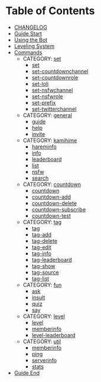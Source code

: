 # Table of Contents

- [CHANGELOG](CHANGELOG.md)
- [Guide Start](guide-start.md)
- [Using the Bot](using-the-bot.md)
- [Leveling System](leveling-system.md)
- [Commands](commands.md)
  - CATEGORY: [set](commands/set/README.md)
    - [set](commands/set/set.md)
    - [set-countdownchannel](commands/set/set-countdownchannel.md)
    - [set-countdownrole](commands/set/set-countdownrole.md)
    - [set-loli](commands/set/set-loli.md)
    - [set-nsfwchannel](commands/set/set-nsfwchannel.md)
    - [set-nsfwrole](commands/set/set-nsfwrole.md)
    - [set-prefix](commands/set/set-prefix.md)
    - [set-twitterchannel](commands/set/set-twitterchannel.md)
  - CATEGORY: [general](commands/general/README.md)
    - [guide](commands/general/guide.md)
    - [help](commands/general/help.md)
    - [invite](commands/general/invite.md)
  - CATEGORY: [kamihime](commands/kamihime/README.md)
    - [hareminfo](commands/kamihime/hareminfo.md)
    - [info](commands/kamihime/info.md)
    - [leaderboard](commands/kamihime/leaderboard.md)
    - [list](commands/kamihime/list.md)
    - [nsfw](commands/kamihime/nsfw.md)
    - [search](commands/kamihime/search.md)
  - CATEGORY: [countdown](commands/countdown/README.md)
    - [countdown](commands/countdown/countdown.md)
    - [countdown-add](commands/countdown/countdown-add.md)
    - [countdown-delete](commands/countdown/countdown-delete.md)
    - [countdown-subscribe](commands/countdown/countdown-subscribe.md)
    - [countdown-test](commands/countdown/countdown-test.md)
  - CATEGORY: [tag](commands/tag/README.md)
    - [tag](commands/tag/tag.md)
    - [tag-add](commands/tag/tag-add.md)
    - [tag-delete](commands/tag/tag-delete.md)
    - [tag-edit](commands/tag/tag-edit.md)
    - [tag-info](commands/tag/tag-info.md)
    - [tag-leaderboard](commands/tag/tag-leaderboard.md)
    - [tag-show](commands/tag/tag-show.md)
    - [tag-source](commands/tag/tag-source.md)
    - [tag-list](commands/tag/tag-list.md)
  - CATEGORY: [fun](commands/fun/README.md)
    - [ask](commands/fun/ask.md)
    - [insult](commands/fun/insult.md)
    - [quiz](commands/fun/quiz.md)
    - [say](commands/fun/say.md)
  - CATEGORY: [level](commands/level/README.md)
    - [level](commands/level/level.md)
    - [memberinfo](commands/util/memberinfo.md)
    - [level-leaderboard](commands/level/level-leaderboard.md)
  - CATEGORY: [util](commands/util/README.md)
    - [memberinfo](commands/util/memberinfo.md)
    - [ping](commands/util/ping.md)
    - [serverinfo](commands/util/serverinfo.md)
    - [stats](commands/util/stats.md)
- [Guide End](guide-end.md)